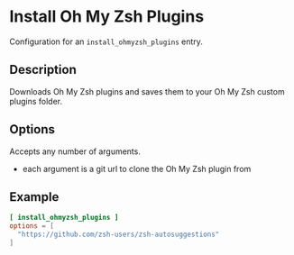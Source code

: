 # Install Oh My Zsh Plugins

Configuration for an `install_ohmyzsh_plugins` entry.

## Description

Downloads Oh My Zsh plugins and saves them to your Oh My Zsh custom plugins folder.

## Options

Accepts any number of arguments.
- each argument is a git url to clone the Oh My Zsh plugin from

## Example

```toml
[ install_ohmyzsh_plugins ]
options = [
  "https://github.com/zsh-users/zsh-autosuggestions"
]
```

